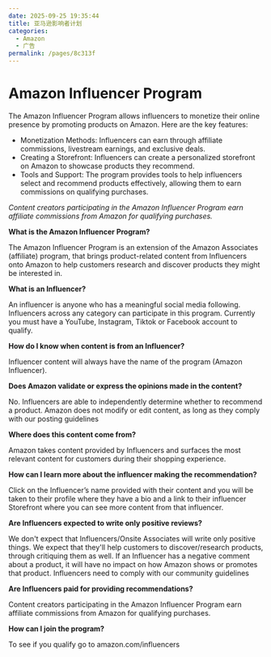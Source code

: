 ```yaml
---
date: 2025-09-25 19:35:44
title: 亚马逊影响者计划
categories:
  - Amazon
  - 广告
permalink: /pages/8c313f
---
```


# Amazon Influencer Program

The Amazon Influencer Program allows influencers to monetize their online presence by promoting products on Amazon. Here are the key features:

- Monetization Methods: Influencers can earn through affiliate commissions, livestream earnings, and exclusive deals.
- Creating a Storefront: Influencers can create a personalized storefront on Amazon to showcase products they recommend.
- Tools and Support: The program provides tools to help influencers select and recommend products effectively, allowing them to earn commissions on qualifying purchases.

<!-- more -->

_Content creators participating in the Amazon Influencer Program earn affiliate commissions from Amazon for qualifying purchases._

**What is the Amazon Influencer Program?**

The Amazon Influencer Program is an extension of the Amazon Associates (affiliate) program, that brings product-related content from Influencers onto Amazon to help customers research and discover products they might be interested in.

**What is an Influencer?**

An influencer is anyone who has a meaningful social media following. Influencers across any category can participate in this program. Currently you must have a YouTube, Instagram, Tiktok or Facebook account to qualify.

**How do I know when content is from an Influencer?**

Influencer content will always have the name of the program (Amazon Influencer).

**Does Amazon validate or express the opinions made in the content?**

No. Influencers are able to independently determine whether to recommend a product. Amazon does not modify or edit content, as long as they comply with our posting guidelines

**Where does this content come from?**

Amazon takes content provided by Influencers and surfaces the most relevant content for customers during their shopping experience.

**How can I learn more about the influencer making the recommendation?**

Click on the Influencer’s name provided with their content and you will be taken to their profile where they have a bio and a link to their influencer Storefront where you can see more content from that influencer.

**Are Influencers expected to write only positive reviews?**

We don't expect that Influencers/Onsite Associates will write only positive things. We expect that they'll help customers to discover/research products, through critiquing them as well. If an Influencer has a negative comment about a product, it will have no impact on how Amazon shows or promotes that product. Influencers need to comply with our community guidelines

**Are Influencers paid for providing recommendations?**

Content creators participating in the Amazon Influencer Program earn affiliate commissions from Amazon for qualifying purchases.

**How can I join the program?**

To see if you qualify go to amazon.com/influencers
